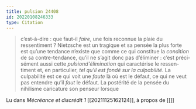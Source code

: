 ```yaml
---
title: pulsion 24408
id: 20220108246333
type: Citation
---
```


> c’est-à-dire : que faut-il *faire*, une fois reconnue la plaie du ressentiment ? Nietzsche est un tragique et sa pensée la plus forte est qu’une tendance n’existe que comme ce qui constitue la *condition* de sa contre-tendance, qu’il ne s’agit donc pas d’éliminer : c’est préci- sément aussi cette *pulsiond'élimination* qui caractérise le ressen- timent et, en particulier, *tel qu'il est fondé sur la culpabilité*. La culpabilité est ce qui voit une *faute* là où est le défaut, ce qui ne veut pas entendre qu’il *faut* le défaut. La postérité de la pensée du nihilisme caricature son penseur lorsque

Lu dans *Mécréance et discrédit 1* [[20211125162124]], à propos de [[]]